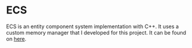 # ECS
ECS is an entity component system implementation with C++. It uses a custom memory manager that I developed for this project. It can be found on [here](https://github.com/talhacali/memory-allocators).
